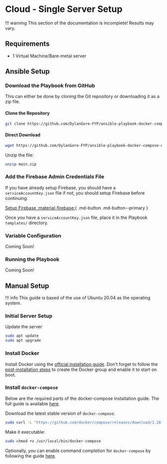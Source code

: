 # Cloud - Single Server Setup

<!-- prettier-ignore -->
!!! warning
    This section of the documentation is incomplete! Results may vary.

## Requirements

- 1 Virtual Machine/Bare-metal server

## Ansible Setup

### Download the Playbook from GitHub

This can either be done by cloning the Git repository or downloading it as a zip file.

#### Clone the Repository

```bash
git clone https://github.com/DylanGore-FYP/ansible-playbook-docker-compose-deploy.git
```

#### Direct Download

```bash
wget https://github.com/DylanGore-FYP/ansible-playbook-docker-compose-deploy/archive/refs/heads/main.zip
```

Unzip the file:

```bash
unzip main.zip
```

### Add the Firebase Admin Credentials File

If you have already setup Firebase, you should have a `serviceAccountKey.json` file if not, you should setup Firebase before continuing.

[Setup Firebase :material-firebase:](external-firebase-authentication.md){ .md-button .md-button--primary }

Once you have a `serviceAccountKey.json` file, place it in the Playbook `templates/` directory.

### Variable Configuration

Coming Soon!

### Running the Playbook

Coming Soon!

## Manual Setup

<!-- prettier-ignore -->
!!! info
    This guide is based of the use of Ubuntu 20.04 as the operating system.

### Initial Server Setup

Update the server

```bash
sudo apt update
sudo apt upgrade
```

### Install Docker

Install Docker using the [official installation guide](https://docs.docker.com/engine/install/ubuntu/). Don't forget to follow the [post-installation steps](https://docs.docker.com/engine/install/linux-postinstall/) to create the Docker group and enable it to start on boot.

### Install `docker-compose`

Below are the required parts of the docker-compose installation guide. The full guide is available [here](https://docs.docker.com/compose/install/).

Download the latest stable version of `docker-compose`:

```bash
sudo curl -L "https://github.com/docker/compose/releases/download/1.28.6/docker-compose-$(uname -s)-$(uname -m)" -o /usr/local/bin/docker-compose
```

Make it executable:

```bash
sudo chmod +x /usr/local/bin/docker-compose
```

Optionally, you can enable command completion for `docker-compose` by following the guide [here](https://docs.docker.com/compose/completion/).
